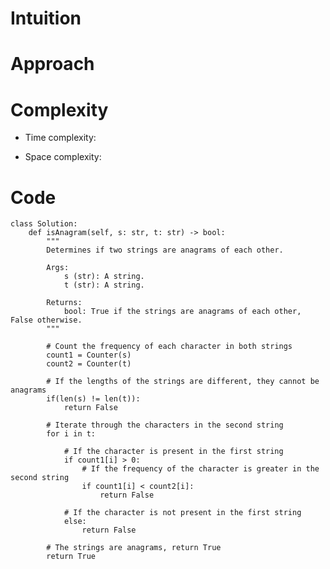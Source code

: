 # Intuition

<!-- Describe your first thoughts on how to solve this problem. -->

# Approach

<!-- Describe your approach to solving the problem. -->

# Complexity

- Time complexity:
<!-- Add your time complexity here, e.g. $$O(n)$$ -->

- Space complexity:
<!-- Add your space complexity here, e.g. $$O(n)$$ -->

# Code

```
class Solution:
    def isAnagram(self, s: str, t: str) -> bool:
        """
        Determines if two strings are anagrams of each other.

        Args:
            s (str): A string.
            t (str): A string.

        Returns:
            bool: True if the strings are anagrams of each other, False otherwise.
        """

        # Count the frequency of each character in both strings
        count1 = Counter(s)
        count2 = Counter(t)

        # If the lengths of the strings are different, they cannot be anagrams
        if(len(s) != len(t)):
            return False

        # Iterate through the characters in the second string
        for i in t:

            # If the character is present in the first string
            if count1[i] > 0:
                # If the frequency of the character is greater in the second string
                if count1[i] < count2[i]:
                    return False

            # If the character is not present in the first string
            else:
                return False

        # The strings are anagrams, return True
        return True
```

